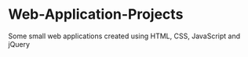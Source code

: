 # Web-Application-Projects
Some small web applications created using HTML, CSS, JavaScript and jQuery

